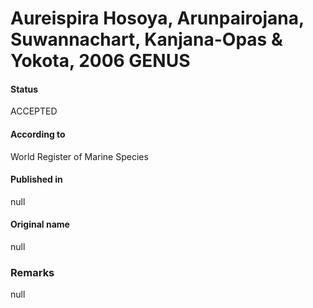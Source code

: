 Aureispira Hosoya, Arunpairojana, Suwannachart, Kanjana-Opas & Yokota, 2006 GENUS
=======

#### Status
ACCEPTED

#### According to
World Register of Marine Species

#### Published in
null

#### Original name
null

### Remarks
null